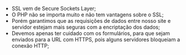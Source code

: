 * SSL vem de Secure Sockets Layer;
* O PHP não se importa muito e não tem vantagens sobre o SSL;
* Porém garantimos que as requisições de dados entre nosso site e servidor estejam mais seguras com a encriptação dos dados;
* Devemos apenas ter cuidado com os formulários, para que sejam enviados para a URL com HTTPS, pois alguns servidores bloqueiam a conexão HTTP;